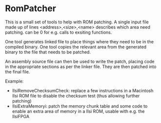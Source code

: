 # RomPatcher

This is a small set of tools to help with ROM patching. A single input file made up of lines \<address\>,\<size\>,\<name\> describes which area need patching. <size> can be 0 for e.g. calls to exsiting functions.

One tool generates linked file to place things where they need to be in the compiled binary.
One tool  copies the relevant area from the generated binary to the file that needs to be patched.

An assembly source file can then be used to write the patch, placing code in the appropriate sections as per the linker file. They are then patched into the final file.

Example:
* IIsiRemoveChecksumCheck: replace a few instructions in a Macintosh IIsi ROM file to disable the checksum test (thus allowing further patching)
* IIsiExtraMemoryi: patch the memory chunk table and some code to enable an extra area of memory in a IIsi ROM, usable with e.g. the IIsiFPGA
